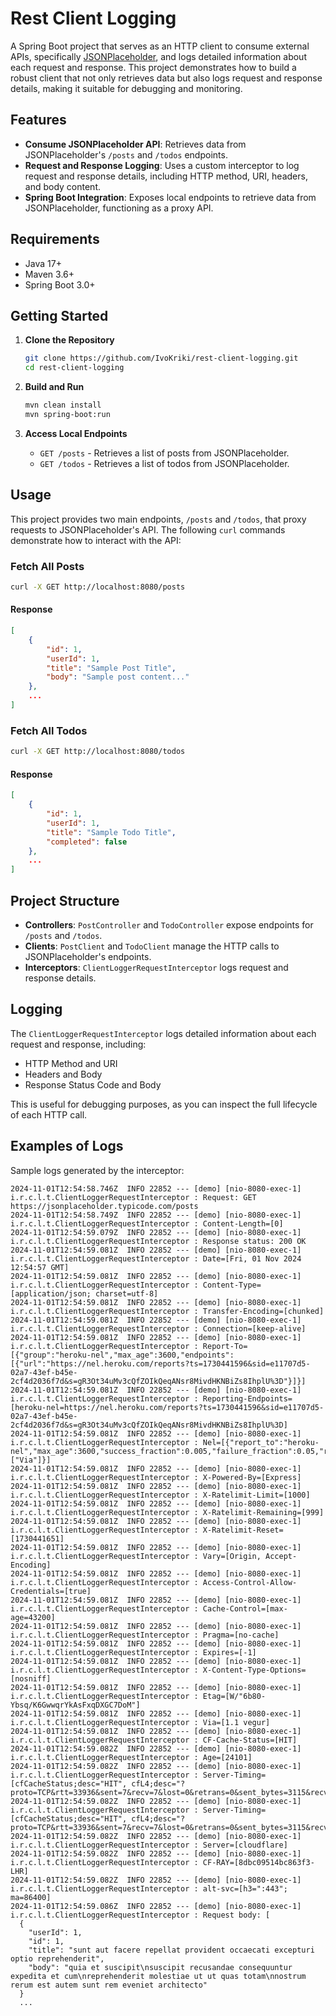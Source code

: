 
# Rest Client Logging

A Spring Boot project that serves as an HTTP client to consume external APIs, specifically [JSONPlaceholder](https://jsonplaceholder.typicode.com/), and logs detailed information about each request and response. This project demonstrates how to build a robust client that not only retrieves data but also logs request and response details, making it suitable for debugging and monitoring.

## Features

- **Consume JSONPlaceholder API**: Retrieves data from JSONPlaceholder's `/posts` and `/todos` endpoints.
- **Request and Response Logging**: Uses a custom interceptor to log request and response details, including HTTP method, URI, headers, and body content.
- **Spring Boot Integration**: Exposes local endpoints to retrieve data from JSONPlaceholder, functioning as a proxy API.

## Requirements

- Java 17+
- Maven 3.6+
- Spring Boot 3.0+

## Getting Started

1. **Clone the Repository**
   ```bash
   git clone https://github.com/IvoKriki/rest-client-logging.git
   cd rest-client-logging
   ```

2. **Build and Run**
   ```bash
   mvn clean install
   mvn spring-boot:run
   ```

3. **Access Local Endpoints**

   - `GET /posts` - Retrieves a list of posts from JSONPlaceholder.
   - `GET /todos` - Retrieves a list of todos from JSONPlaceholder.

## Usage

This project provides two main endpoints, `/posts` and `/todos`, that proxy requests to JSONPlaceholder's API. The following `curl` commands demonstrate how to interact with the API:

### Fetch All Posts

```bash
curl -X GET http://localhost:8080/posts
```

#### Response
```json
[
    {
        "id": 1,
        "userId": 1,
        "title": "Sample Post Title",
        "body": "Sample post content..."
    },
    ...
]
```

### Fetch All Todos

```bash
curl -X GET http://localhost:8080/todos
```

#### Response
```json
[
    {
        "id": 1,
        "userId": 1,
        "title": "Sample Todo Title",
        "completed": false
    },
    ...
]
```

## Project Structure

- **Controllers**: `PostController` and `TodoController` expose endpoints for `/posts` and `/todos`.
- **Clients**: `PostClient` and `TodoClient` manage the HTTP calls to JSONPlaceholder's endpoints.
- **Interceptors**: `ClientLoggerRequestInterceptor` logs request and response details.

## Logging

The `ClientLoggerRequestInterceptor` logs detailed information about each request and response, including:

- HTTP Method and URI
- Headers and Body
- Response Status Code and Body

This is useful for debugging purposes, as you can inspect the full lifecycle of each HTTP call.

## Examples of Logs

Sample logs generated by the interceptor:

```
2024-11-01T12:54:58.746Z  INFO 22852 --- [demo] [nio-8080-exec-1] i.r.c.l.t.ClientLoggerRequestInterceptor : Request: GET https://jsonplaceholder.typicode.com/posts
2024-11-01T12:54:58.749Z  INFO 22852 --- [demo] [nio-8080-exec-1] i.r.c.l.t.ClientLoggerRequestInterceptor : Content-Length=[0]
2024-11-01T12:54:59.079Z  INFO 22852 --- [demo] [nio-8080-exec-1] i.r.c.l.t.ClientLoggerRequestInterceptor : Response status: 200 OK
2024-11-01T12:54:59.081Z  INFO 22852 --- [demo] [nio-8080-exec-1] i.r.c.l.t.ClientLoggerRequestInterceptor : Date=[Fri, 01 Nov 2024 12:54:57 GMT]
2024-11-01T12:54:59.081Z  INFO 22852 --- [demo] [nio-8080-exec-1] i.r.c.l.t.ClientLoggerRequestInterceptor : Content-Type=[application/json; charset=utf-8]
2024-11-01T12:54:59.081Z  INFO 22852 --- [demo] [nio-8080-exec-1] i.r.c.l.t.ClientLoggerRequestInterceptor : Transfer-Encoding=[chunked]
2024-11-01T12:54:59.081Z  INFO 22852 --- [demo] [nio-8080-exec-1] i.r.c.l.t.ClientLoggerRequestInterceptor : Connection=[keep-alive]
2024-11-01T12:54:59.081Z  INFO 22852 --- [demo] [nio-8080-exec-1] i.r.c.l.t.ClientLoggerRequestInterceptor : Report-To=[{"group":"heroku-nel","max_age":3600,"endpoints":[{"url":"https://nel.heroku.com/reports?ts=1730441596&sid=e11707d5-02a7-43ef-b45e-2cf4d2036f7d&s=gR3Ot34uMv3cQfZOIkQeqANsr8MivdHKNBiZs8IhplU%3D"}]}]
2024-11-01T12:54:59.081Z  INFO 22852 --- [demo] [nio-8080-exec-1] i.r.c.l.t.ClientLoggerRequestInterceptor : Reporting-Endpoints=[heroku-nel=https://nel.heroku.com/reports?ts=1730441596&sid=e11707d5-02a7-43ef-b45e-2cf4d2036f7d&s=gR3Ot34uMv3cQfZOIkQeqANsr8MivdHKNBiZs8IhplU%3D]
2024-11-01T12:54:59.081Z  INFO 22852 --- [demo] [nio-8080-exec-1] i.r.c.l.t.ClientLoggerRequestInterceptor : Nel=[{"report_to":"heroku-nel","max_age":3600,"success_fraction":0.005,"failure_fraction":0.05,"response_headers":["Via"]}]
2024-11-01T12:54:59.081Z  INFO 22852 --- [demo] [nio-8080-exec-1] i.r.c.l.t.ClientLoggerRequestInterceptor : X-Powered-By=[Express]
2024-11-01T12:54:59.081Z  INFO 22852 --- [demo] [nio-8080-exec-1] i.r.c.l.t.ClientLoggerRequestInterceptor : X-Ratelimit-Limit=[1000]
2024-11-01T12:54:59.081Z  INFO 22852 --- [demo] [nio-8080-exec-1] i.r.c.l.t.ClientLoggerRequestInterceptor : X-Ratelimit-Remaining=[999]
2024-11-01T12:54:59.081Z  INFO 22852 --- [demo] [nio-8080-exec-1] i.r.c.l.t.ClientLoggerRequestInterceptor : X-Ratelimit-Reset=[1730441651]
2024-11-01T12:54:59.081Z  INFO 22852 --- [demo] [nio-8080-exec-1] i.r.c.l.t.ClientLoggerRequestInterceptor : Vary=[Origin, Accept-Encoding]
2024-11-01T12:54:59.081Z  INFO 22852 --- [demo] [nio-8080-exec-1] i.r.c.l.t.ClientLoggerRequestInterceptor : Access-Control-Allow-Credentials=[true]
2024-11-01T12:54:59.081Z  INFO 22852 --- [demo] [nio-8080-exec-1] i.r.c.l.t.ClientLoggerRequestInterceptor : Cache-Control=[max-age=43200]
2024-11-01T12:54:59.081Z  INFO 22852 --- [demo] [nio-8080-exec-1] i.r.c.l.t.ClientLoggerRequestInterceptor : Pragma=[no-cache]
2024-11-01T12:54:59.081Z  INFO 22852 --- [demo] [nio-8080-exec-1] i.r.c.l.t.ClientLoggerRequestInterceptor : Expires=[-1]
2024-11-01T12:54:59.081Z  INFO 22852 --- [demo] [nio-8080-exec-1] i.r.c.l.t.ClientLoggerRequestInterceptor : X-Content-Type-Options=[nosniff]
2024-11-01T12:54:59.081Z  INFO 22852 --- [demo] [nio-8080-exec-1] i.r.c.l.t.ClientLoggerRequestInterceptor : Etag=[W/"6b80-Ybsq/K6GwwqrYkAsFxqDXGC7DoM"]
2024-11-01T12:54:59.081Z  INFO 22852 --- [demo] [nio-8080-exec-1] i.r.c.l.t.ClientLoggerRequestInterceptor : Via=[1.1 vegur]
2024-11-01T12:54:59.081Z  INFO 22852 --- [demo] [nio-8080-exec-1] i.r.c.l.t.ClientLoggerRequestInterceptor : CF-Cache-Status=[HIT]
2024-11-01T12:54:59.082Z  INFO 22852 --- [demo] [nio-8080-exec-1] i.r.c.l.t.ClientLoggerRequestInterceptor : Age=[24101]
2024-11-01T12:54:59.082Z  INFO 22852 --- [demo] [nio-8080-exec-1] i.r.c.l.t.ClientLoggerRequestInterceptor : Server-Timing=[cfCacheStatus;desc="HIT", cfL4;desc="?proto=TCP&rtt=33936&sent=7&recv=7&lost=0&retrans=0&sent_bytes=3115&recv_bytes=793&delivery_rate=130477&cwnd=49&unsent_bytes=0&cid=32030f8c9988cd04&ts=117&x=0"]
2024-11-01T12:54:59.082Z  INFO 22852 --- [demo] [nio-8080-exec-1] i.r.c.l.t.ClientLoggerRequestInterceptor : Server-Timing=[cfCacheStatus;desc="HIT", cfL4;desc="?proto=TCP&rtt=33936&sent=7&recv=7&lost=0&retrans=0&sent_bytes=3115&recv_bytes=793&delivery_rate=130477&cwnd=49&unsent_bytes=0&cid=32030f8c9988cd04&ts=117&x=0"]
2024-11-01T12:54:59.082Z  INFO 22852 --- [demo] [nio-8080-exec-1] i.r.c.l.t.ClientLoggerRequestInterceptor : Server=[cloudflare]
2024-11-01T12:54:59.082Z  INFO 22852 --- [demo] [nio-8080-exec-1] i.r.c.l.t.ClientLoggerRequestInterceptor : CF-RAY=[8dbc09514bc863f3-LHR]
2024-11-01T12:54:59.082Z  INFO 22852 --- [demo] [nio-8080-exec-1] i.r.c.l.t.ClientLoggerRequestInterceptor : alt-svc=[h3=":443"; ma=86400]
2024-11-01T12:54:59.086Z  INFO 22852 --- [demo] [nio-8080-exec-1] i.r.c.l.t.ClientLoggerRequestInterceptor : Request body: [
  {
    "userId": 1,
    "id": 1,
    "title": "sunt aut facere repellat provident occaecati excepturi optio reprehenderit",
    "body": "quia et suscipit\nsuscipit recusandae consequuntur expedita et cum\nreprehenderit molestiae ut ut quas totam\nnostrum rerum est autem sunt rem eveniet architecto"
  }
  ...
```
